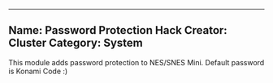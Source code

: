------------------------------
Name: Password Protection Hack
Creator: Cluster
Category: System
------------------------------
This module adds password protection to NES/SNES Mini. Default password is Konami Code :)
